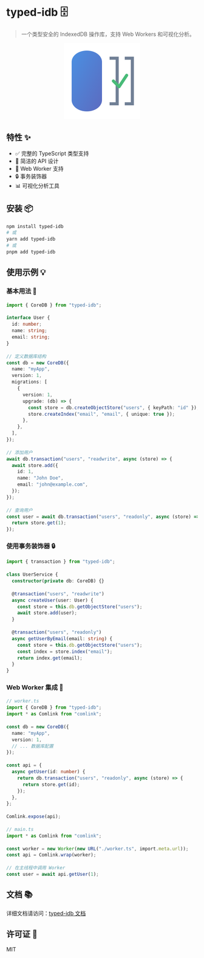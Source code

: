 # typed-idb 🗄️

> 一个类型安全的 IndexedDB 操作库，支持 Web Workers 和可视化分析。

<p align="center">
  <img src="./logo.svg" width="200" height="200" alt="typed-idb logo">
</p>

## 特性 ✨

- ✅ 完整的 TypeScript 类型支持
- 🎯 简洁的 API 设计
- 🔄 Web Worker 支持
- 🔒 事务装饰器
- 📊 可视化分析工具

## 安装 📦

```bash
npm install typed-idb
# 或
yarn add typed-idb
# 或
pnpm add typed-idb
```

## 使用示例 💡

### 基本用法 🚀

```typescript
import { CoreDB } from "typed-idb";

interface User {
  id: number;
  name: string;
  email: string;
}

// 定义数据库结构
const db = new CoreDB({
  name: "myApp",
  version: 1,
  migrations: [
    {
      version: 1,
      upgrade: (db) => {
        const store = db.createObjectStore("users", { keyPath: "id" });
        store.createIndex("email", "email", { unique: true });
      },
    },
  ],
});

// 添加用户
await db.transaction("users", "readwrite", async (store) => {
  await store.add({
    id: 1,
    name: "John Doe",
    email: "john@example.com",
  });
});

// 查询用户
const user = await db.transaction("users", "readonly", async (store) => {
  return store.get(1);
});
```

### 使用事务装饰器 🔒

```typescript
import { transaction } from "typed-idb";

class UserService {
  constructor(private db: CoreDB) {}

  @transaction("users", "readwrite")
  async createUser(user: User) {
    const store = this.db.getObjectStore("users");
    await store.add(user);
  }

  @transaction("users", "readonly")
  async getUserByEmail(email: string) {
    const store = this.db.getObjectStore("users");
    const index = store.index("email");
    return index.get(email);
  }
}
```

### Web Worker 集成 🔄

```typescript
// worker.ts
import { CoreDB } from "typed-idb";
import * as Comlink from "comlink";

const db = new CoreDB({
  name: "myApp",
  version: 1,
  // ... 数据库配置
});

const api = {
  async getUser(id: number) {
    return db.transaction("users", "readonly", async (store) => {
      return store.get(id);
    });
  },
};

Comlink.expose(api);

// main.ts
import * as Comlink from "comlink";

const worker = new Worker(new URL("./worker.ts", import.meta.url));
const api = Comlink.wrap(worker);

// 在主线程中调用 Worker
const user = await api.getUser(1);
```

## 文档 📚

详细文档请访问：[typed-idb 文档](https://github.com/chency7/typed-idb)

## 许可证 📄

MIT
